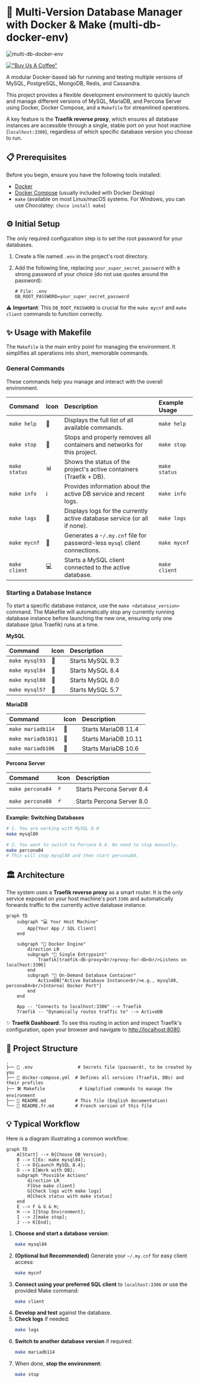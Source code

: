 # 🚀 Multi-Version Database Manager with Docker & Make (multi-db-docker-env)

![multi-db-docker-env](logo.png)

[!["Buy Us A Coffee"](https://www.buymeacoffee.com/assets/img/custom_images/orange_img.png)](https://www.buymeacoffee.com/jmrenouard)

A modular Docker-based lab for running and testing multiple versions of MySQL, PostgreSQL, MongoDB, Redis, and Cassandra.

This project provides a flexible development environment to quickly launch and manage different versions of MySQL, MariaDB, and Percona Server using Docker, Docker Compose, and a `Makefile` for streamlined operations.

A key feature is the **Traefik reverse proxy**, which ensures all database instances are accessible through a single, stable port on your host machine (`localhost:3306`), regardless of which specific database version you choose to run.

## 📋 Prerequisites

Before you begin, ensure you have the following tools installed:

*   [Docker](https://docs.docker.com/get-docker/)
*   [Docker Compose](https://docs.docker.com/compose/install/) (usually included with Docker Desktop)
*   `make` (available on most Linux/macOS systems. For Windows, you can use Chocolatey: `choco install make`)

## ⚙️ Initial Setup

The only required configuration step is to set the root password for your databases.

1.  Create a file named `.env` in the project's root directory.
2.  Add the following line, replacing `your_super_secret_password` with a strong password of your choice (do not use quotes around the password):

    ```env
    # File: .env
    DB_ROOT_PASSWORD=your_super_secret_password
    ```

⚠️ **Important**: This `DB_ROOT_PASSWORD` is crucial for the `make mycnf` and `make client` commands to function correctly.

## ✨ Usage with Makefile

The `Makefile` is the main entry point for managing the environment. It simplifies all operations into short, memorable commands.

### General Commands

These commands help you manage and interact with the overall environment.

| Command         | Icon | Description                                                                 | Example Usage         |
| :-------------- | :--- | :-------------------------------------------------------------------------- | :-------------------- |
| `make help`     | 📜   | Displays the full list of all available commands.                           | `make help`           |
| `make stop`     | 🛑   | Stops and properly removes all containers and networks for this project.    | `make stop`           |
| `make status`   | 📊   | Shows the status of the project's active containers (Traefik + DB).         | `make status`         |
| `make info`     | ℹ️   | Provides information about the active DB service and recent logs.           | `make info`           |
| `make logs`     | 📄   | Displays logs for the currently active database service (or all if none).   | `make logs`           |
| `make mycnf`    | 🔑   | Generates a `~/.my.cnf` file for password-less `mysql` client connections.  | `make mycnf`          |
| `make client`   | 💻   | Starts a MySQL client connected to the active database.                     | `make client`         |

### Starting a Database Instance

To start a specific database instance, use the `make <database_version>` command. The Makefile will automatically stop any currently running database instance before launching the new one, ensuring only one database (plus Traefik) runs at a time.

**MySQL**

| Command         | Icon | Description          |
| :-------------- | :--- | :------------------- |
| `make mysql93`  | 🐬   | Starts MySQL 9.3     |
| `make mysql84`  | 🐬   | Starts MySQL 8.4     |
| `make mysql80`  | 🐬   | Starts MySQL 8.0     |
| `make mysql57`  | 🐬   | Starts MySQL 5.7     |

**MariaDB**

| Command           | Icon | Description            |
| :---------------- | :--- | :--------------------- |
| `make mariadb114` | 🐧   | Starts MariaDB 11.4    |
| `make mariadb1011`| 🐧   | Starts MariaDB 10.11   |
| `make mariadb106` | 🐧   | Starts MariaDB 10.6    |

**Percona Server**

| Command          | Icon | Description               |
| :--------------- | :--- | :------------------------ |
| `make percona84` | ⚡   | Starts Percona Server 8.4 |
| `make percona80` | ⚡   | Starts Percona Server 8.0 |

**Example: Switching Databases**

```bash
# 1. You are working with MySQL 8.0
make mysql80

# 2. You want to switch to Percona 8.4. No need to stop manually.
make percona84
# This will stop mysql80 and then start percona84.
```

## 🏛️ Architecture

The system uses a **Traefik reverse proxy** as a smart router. It is the only service exposed on your host machine's port `3306` and automatically forwards traffic to the currently active database instance.

```mermaid
graph TD
    subgraph "💻 Your Host Machine"
        App[Your App / SQL Client]
    end

    subgraph "🐳 Docker Engine"
        direction LR
        subgraph "🚪 Single Entrypoint"
            Traefik[traefik-db-proxy<br/>proxy-for-db<br/>Listens on localhost:3306]
        end
        subgraph "🚀 On-Demand Database Container"
            ActiveDB["Active Database Instance<br/>e.g., mysql80, percona84<br/>Internal Docker Port"]
        end
    end

    App -- "Connects to localhost:3306" --> Traefik
    Traefik -- "Dynamically routes traffic to" --> ActiveDB
```

✨ **Traefik Dashboard**: To see this routing in action and inspect Traefik's configuration, open your browser and navigate to [http://localhost:8080](http://localhost:8080).

## 📁 Project Structure

```
.
├── 📜 .env                 # Secrets file (password), to be created by you
├── 🐳 docker-compose.yml  # Defines all services (Traefik, DBs) and their profiles
├── 🛠️ Makefile             # Simplified commands to manage the environment
├── 📖 README.md           # This file (English documentation)
└── 📖 README.fr.md        # French version of this file
```

## 💡 Typical Workflow

Here is a diagram illustrating a common workflow:

```mermaid
graph TD
    A[Start] --> B{Choose DB Version};
    B --> C[Ex: make mysql84];
    C --> D{Launch MySQL 8.4};
    D --> E[Work with DB];
    subgraph "Possible Actions"
        direction LR
        F[Use make client]
        G[Check logs with make logs]
        H[Check status with make status]
    end
    E --> F & G & H;
    H --> I[Stop Environment];
    I --> J[make stop];
    J --> K[End];
```

1.  **Choose and start a database version**:
    ```bash
    make mysql84
    ```
2.  **(Optional but Recommended)** Generate your `~/.my.cnf` for easy client access:
    ```bash
    make mycnf
    ```
3.  **Connect using your preferred SQL client** to `localhost:3306` or use the provided Make command:
    ```bash
    make client
    ```
4.  **Develop and test** against the database.
5.  **Check logs** if needed:
    ```bash
    make logs
    ```
6.  **Switch to another database version** if required:
    ```bash
    make mariadb114
    ```
7.  When done, **stop the environment**:
    ```bash
    make stop
    ```